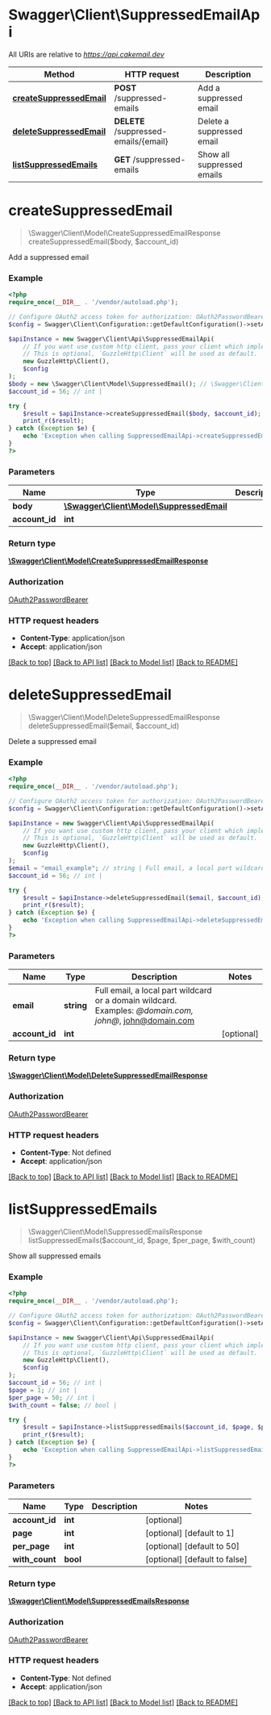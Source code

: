# Swagger\Client\SuppressedEmailApi

All URIs are relative to *https://api.cakemail.dev*

Method | HTTP request | Description
------------- | ------------- | -------------
[**createSuppressedEmail**](SuppressedEmailApi.md#createsuppressedemail) | **POST** /suppressed-emails | Add a suppressed email
[**deleteSuppressedEmail**](SuppressedEmailApi.md#deletesuppressedemail) | **DELETE** /suppressed-emails/{email} | Delete a suppressed email
[**listSuppressedEmails**](SuppressedEmailApi.md#listsuppressedemails) | **GET** /suppressed-emails | Show all suppressed emails

# **createSuppressedEmail**
> \Swagger\Client\Model\CreateSuppressedEmailResponse createSuppressedEmail($body, $account_id)

Add a suppressed email

### Example
```php
<?php
require_once(__DIR__ . '/vendor/autoload.php');

// Configure OAuth2 access token for authorization: OAuth2PasswordBearer
$config = Swagger\Client\Configuration::getDefaultConfiguration()->setAccessToken('YOUR_ACCESS_TOKEN');

$apiInstance = new Swagger\Client\Api\SuppressedEmailApi(
    // If you want use custom http client, pass your client which implements `GuzzleHttp\ClientInterface`.
    // This is optional, `GuzzleHttp\Client` will be used as default.
    new GuzzleHttp\Client(),
    $config
);
$body = new \Swagger\Client\Model\SuppressedEmail(); // \Swagger\Client\Model\SuppressedEmail | 
$account_id = 56; // int | 

try {
    $result = $apiInstance->createSuppressedEmail($body, $account_id);
    print_r($result);
} catch (Exception $e) {
    echo 'Exception when calling SuppressedEmailApi->createSuppressedEmail: ', $e->getMessage(), PHP_EOL;
}
?>
```

### Parameters

Name | Type | Description  | Notes
------------- | ------------- | ------------- | -------------
 **body** | [**\Swagger\Client\Model\SuppressedEmail**](../Model/SuppressedEmail.md)|  |
 **account_id** | **int**|  | [optional]

### Return type

[**\Swagger\Client\Model\CreateSuppressedEmailResponse**](../Model/CreateSuppressedEmailResponse.md)

### Authorization

[OAuth2PasswordBearer](../../README.md#OAuth2PasswordBearer)

### HTTP request headers

 - **Content-Type**: application/json
 - **Accept**: application/json

[[Back to top]](#) [[Back to API list]](../../README.md#documentation-for-api-endpoints) [[Back to Model list]](../../README.md#documentation-for-models) [[Back to README]](../../README.md)

# **deleteSuppressedEmail**
> \Swagger\Client\Model\DeleteSuppressedEmailResponse deleteSuppressedEmail($email, $account_id)

Delete a suppressed email

### Example
```php
<?php
require_once(__DIR__ . '/vendor/autoload.php');

// Configure OAuth2 access token for authorization: OAuth2PasswordBearer
$config = Swagger\Client\Configuration::getDefaultConfiguration()->setAccessToken('YOUR_ACCESS_TOKEN');

$apiInstance = new Swagger\Client\Api\SuppressedEmailApi(
    // If you want use custom http client, pass your client which implements `GuzzleHttp\ClientInterface`.
    // This is optional, `GuzzleHttp\Client` will be used as default.
    new GuzzleHttp\Client(),
    $config
);
$email = "email_example"; // string | Full email, a local part wildcard or a domain wildcard. Examples: *@domain.com, john@*, john@domain.com
$account_id = 56; // int | 

try {
    $result = $apiInstance->deleteSuppressedEmail($email, $account_id);
    print_r($result);
} catch (Exception $e) {
    echo 'Exception when calling SuppressedEmailApi->deleteSuppressedEmail: ', $e->getMessage(), PHP_EOL;
}
?>
```

### Parameters

Name | Type | Description  | Notes
------------- | ------------- | ------------- | -------------
 **email** | **string**| Full email, a local part wildcard or a domain wildcard. Examples: *@domain.com, john@*, john@domain.com |
 **account_id** | **int**|  | [optional]

### Return type

[**\Swagger\Client\Model\DeleteSuppressedEmailResponse**](../Model/DeleteSuppressedEmailResponse.md)

### Authorization

[OAuth2PasswordBearer](../../README.md#OAuth2PasswordBearer)

### HTTP request headers

 - **Content-Type**: Not defined
 - **Accept**: application/json

[[Back to top]](#) [[Back to API list]](../../README.md#documentation-for-api-endpoints) [[Back to Model list]](../../README.md#documentation-for-models) [[Back to README]](../../README.md)

# **listSuppressedEmails**
> \Swagger\Client\Model\SuppressedEmailsResponse listSuppressedEmails($account_id, $page, $per_page, $with_count)

Show all suppressed emails

### Example
```php
<?php
require_once(__DIR__ . '/vendor/autoload.php');

// Configure OAuth2 access token for authorization: OAuth2PasswordBearer
$config = Swagger\Client\Configuration::getDefaultConfiguration()->setAccessToken('YOUR_ACCESS_TOKEN');

$apiInstance = new Swagger\Client\Api\SuppressedEmailApi(
    // If you want use custom http client, pass your client which implements `GuzzleHttp\ClientInterface`.
    // This is optional, `GuzzleHttp\Client` will be used as default.
    new GuzzleHttp\Client(),
    $config
);
$account_id = 56; // int | 
$page = 1; // int | 
$per_page = 50; // int | 
$with_count = false; // bool | 

try {
    $result = $apiInstance->listSuppressedEmails($account_id, $page, $per_page, $with_count);
    print_r($result);
} catch (Exception $e) {
    echo 'Exception when calling SuppressedEmailApi->listSuppressedEmails: ', $e->getMessage(), PHP_EOL;
}
?>
```

### Parameters

Name | Type | Description  | Notes
------------- | ------------- | ------------- | -------------
 **account_id** | **int**|  | [optional]
 **page** | **int**|  | [optional] [default to 1]
 **per_page** | **int**|  | [optional] [default to 50]
 **with_count** | **bool**|  | [optional] [default to false]

### Return type

[**\Swagger\Client\Model\SuppressedEmailsResponse**](../Model/SuppressedEmailsResponse.md)

### Authorization

[OAuth2PasswordBearer](../../README.md#OAuth2PasswordBearer)

### HTTP request headers

 - **Content-Type**: Not defined
 - **Accept**: application/json

[[Back to top]](#) [[Back to API list]](../../README.md#documentation-for-api-endpoints) [[Back to Model list]](../../README.md#documentation-for-models) [[Back to README]](../../README.md)

